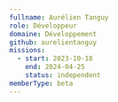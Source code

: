 ```yaml
---
fullname: Aurélien Tanguy
role: Développeur
domaine: Développement
github: aurelientanguy
missions:
  - start: 2023-10-18
    end: 2024-04-25
    status: independent
memberType: beta
---
```


